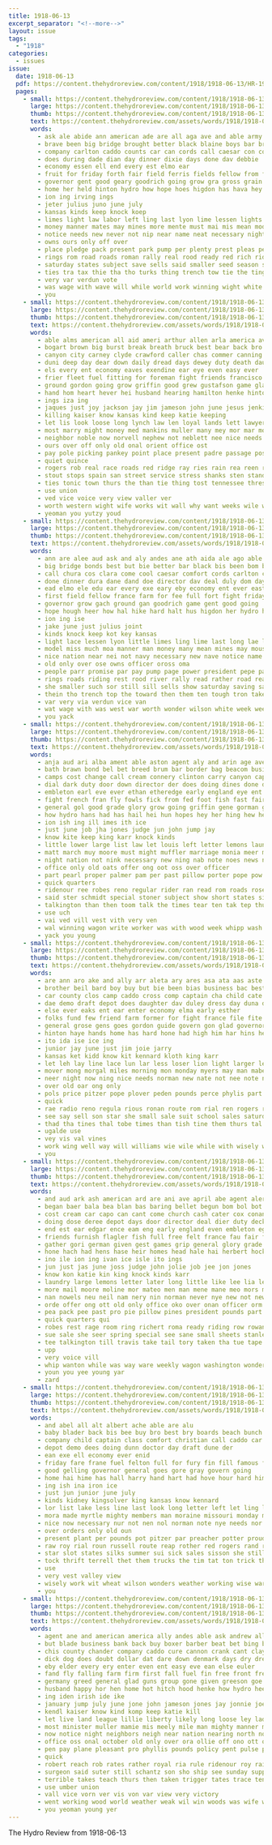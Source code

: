 ```yaml
---
title: 1918-06-13
excerpt_separator: "<!--more-->"
layout: issue
tags:
  - "1918"
categories:
  - issues
issue:
  date: 1918-06-13
  pdf: https://content.thehydroreview.com/content/1918/1918-06-13/HR-1918-06-13.pdf
  pages:
    - small: https://content.thehydroreview.com/content/1918/1918-06-13/small/HR-1918-06-13-01.jpg
      large: https://content.thehydroreview.com/content/1918/1918-06-13/large/HR-1918-06-13-01.jpg
      thumb: https://content.thehydroreview.com/content/1918/1918-06-13/thumbnails/HR-1918-06-13-01.jpg
      text: https://content.thehydroreview.com/assets/words/1918/1918-06-13/HR-1918-06-13-01.txt
      words:
        - ask ale abide ann american ade are all aga ave and able army ago
        - brave been big bridge brought better black blaine boys bar bridgeport best branch bay bonds back band but bond buy bet
        - company carlton caddo counts car can cords call caesar con comfort cana cross chip comes candia child city county come cas
        - does during dade dian day dinner dixie days done dav debbie
        - economy essen ell end every est elmo ear
        - fruit for friday forth fair field ferris fields fellow from fight fall france full far farm first fait fort
        - governor gent good geary goodrich going grow gra gross grain
        - home her held hinton hydro how hope hoes higdon has hava hey hin hun hard half henry house hom him had high
        - ion ing irving ings
        - jeter julius juno june july
        - kansas kinds keep knock koep
        - limes light law labor left ling last lyon lime lessen lights lem loan long
        - money manner mates may mines more mente must mai mis mean model mor many miles man morn maia missouri made miss manu men
        - notice needs new never not nip near name neat necessary night nen navy now north nation
        - owns ours only off over
        - place pledge pack present park pump per plenty prest pleas people port post pal pro pay par president page
        - rings rom road roads roman rally real rood ready red rich riding river
        - saturday states subject save sells said smaller seed season stand son speak school soul south state sermon stamps sam savini stanberry saving show sis sill sunday stock sey sales shoulder sturdy scott small sisson still shape shade stay say service steel supply shanks sun see she
        - ties tra tax thie tha tho turks thing trench tow tie the ting tar test top them ten take tin tough times than
        - very var verdun vote
        - was wage with wave will while world work winning wight white wilson wat want woodrow week water wish williams west well worth wien way war wonder
        - you
    - small: https://content.thehydroreview.com/content/1918/1918-06-13/small/HR-1918-06-13-02.jpg
      large: https://content.thehydroreview.com/content/1918/1918-06-13/large/HR-1918-06-13-02.jpg
      thumb: https://content.thehydroreview.com/content/1918/1918-06-13/thumbnails/HR-1918-06-13-02.jpg
      text: https://content.thehydroreview.com/assets/words/1918/1918-06-13/HR-1918-06-13-02.txt
      words:
        - able alms american all aid ameri arthur allen arla america ave alling ake and ausland ain ago adams age are ask arms
        - bogart brown big burst break breath bruck best bear back bro baptist bring burkhalter bers bis been bump bradley boys both ban but born bill buy bank bay brothers bas bere brue blackwell blatter blood bede better bond borders business beulah
        - canyon city carney clyde crawford caller chas commer canning cope cases cost court card citizen church company christ cannon cam council ceo camp class consul call can comes come christian came cant count cherish cha choice car cherry
        - duni deep day dear down daily dread days dewey duty death daughter davenport darby das desire depot doing
        - els every ent economy eaves exendine ear eye even easy ever
        - frier fleet fuel fitting for foreman fight friends francisco few fee fram friday fine from face fead fellow fairy far first falling frank frost front folks fond fred fell fan file
        - ground gordon going grow griffin good grew gustafson game gladys gift goes guess gaylor general getting grand ger germany german gardner glad grain
        - hand hom heart hever hei husband hearing hamilton henke hinton hile herndon hem host harmon hike hor him health home has hawkins house hatfield heit hercules had half hydro homes her henry heard hair hon
        - ings iza ing
        - jaques just joy jackson jay jim jameson john june jesus jenkins
        - killing kaiser know kansas kind keep katie keeping
        - let lis look loose long lynch law len loyal lands lett lawyer last leaders living left league land lot little life lay like lund list large loy linton
        - most marry might money med mankins muller many mey mor mar mobile more mond made may morning michi man mile marks mean mans monday mankin manila morris meth mighty
        - neighbor noble now norvell nephew not neblett nee nice needs never night name neice news norris north noblett naught new nour
        - ours over off only old onal orient office ost
        - pay pole picking pankey point place present padre passage post peace pry people public police plant punch per poor pence plain pete pleasant president pair price pitzer
        - quiet quince
        - rogers rob real race roads red ridge ray ries rain rea reen reuben reasons roy rocks ried rail ria res ridenour
        - stout stops spain san street service stress shanks sten stands sunday stuff stead sui sir she spring see scott schools setting sale speech sickles stover senator seth sell secret sue sunda sieg serbin save say set saturday supply such sic sales sund son stella stay standard shall short stacy sermon sargent suter states small struck surgeon sun soon swears
        - ties tonic town thurs the than tie thing tost tennessee thresher take ted them thi tin triplett trust taylor tom talk ten taken toe travis times tye treva turn
        - use union
        - ved vice voice very view valler ver
        - worth western wight wife works wit wall why want weeks wile while world web willet word way winter willis well wee week wish words work west war with wisdom will weatherford willie win was
        - yeoman you yutzy youd
    - small: https://content.thehydroreview.com/content/1918/1918-06-13/small/HR-1918-06-13-03.jpg
      large: https://content.thehydroreview.com/content/1918/1918-06-13/large/HR-1918-06-13-03.jpg
      thumb: https://content.thehydroreview.com/content/1918/1918-06-13/thumbnails/HR-1918-06-13-03.jpg
      text: https://content.thehydroreview.com/assets/words/1918/1918-06-13/HR-1918-06-13-03.txt
      words:
        - ann are alee aud ask and aly andes ane ath aida ale ago able all ang auch american ain ally ara aye army
        - big bridge bonds best but bie better bar black bis been bom barnes back boys bot bond bate bas bil bear business brought bay band buy bridgeport
        - call chura cos clara come cool caesar comfort cords carlton child counts chip caddo cha comes county can cross con car catt cas
        - done dinner dura dane dand doe director dav deal duly dom day dixie
        - ead elmo ele edu ear every exe eary eby economy ent ever east
        - first field fellow france farm for fee full fort fight friday forth farmer from fail feek fries far fields fair
        - governor grow gach ground gan goodrich game gent good going
        - hope hough heer how hal hike hard halt hus higdon her hydro hag hun han henry hey him held hinton half hae home hold hons high has
        - ion ing ise
        - jake june just julius joint
        - kinds knock keep kot key kansas
        - light lace lessen lyon little limes ling lime last long lae lights ladin law len loan line let labor left late lar
        - model miss much moa manner man money many mean mines may mouse missouri mam men must miles manu
        - nice nation near nei not navy necessary new nave notice name north needs night nade nea now
        - old only over ose owns officer oross oma
        - people parr promise par pay pump page power president pepe pan pledge pee pla paes park post public present place
        - rings roads riding rest rood river rally read rather road ready rey roman red rede
        - she smaller such sor still sill sells show saturday saving say shanks seid sis schoo sane speak sisson sit sees san see shoulder sturdy strong school sey stand service save space sam subject stock sales sunday shady states state stamps son stay small
        - thein tho trench top the toward then them ten tough tron take than tee thie tra tessa thi times tame tin tax tees test turks towns totter
        - var very via verdun vice van
        - wat wage with was west war worth wonder wilson white week wee wil well world wave will water winning win
        - you yack
    - small: https://content.thehydroreview.com/content/1918/1918-06-13/small/HR-1918-06-13-04.jpg
      large: https://content.thehydroreview.com/content/1918/1918-06-13/large/HR-1918-06-13-04.jpg
      thumb: https://content.thehydroreview.com/content/1918/1918-06-13/thumbnails/HR-1918-06-13-04.jpg
      text: https://content.thehydroreview.com/assets/words/1918/1918-06-13/HR-1918-06-13-04.txt
      words:
        - anja aud ari alba ament able aston agent aly and arin age ave aro arty albi alert army abe all amos aid american are april ares ames
        - bath brawn bond bel bet breed brum bar border bag beacom busi blan bollers bort blizzard broom bowie bureau big broad buy bei bellet bearer bonds band bogin bocks boys box books began barber best bolt boche bank burn black brain bless been brought business bull boy but
        - camps cost change call cream connery clinton carry canyon capa company cold car cedar clays credit clark caddo charles card count cross combs comfort cheer certain con crosswhite county cor candies chi cons capon chin crush city council cash camp canning chair class can cough cases christmas crose
        - dial dark duty door down director der does doing dines done decker day drill december depot dip dul dom dor desir davison dei dag
        - embleton earl eve ever ethan etheredge early england eye ent est economy every erin eral end edgar ence egg ear
        - fight french fran fly fowls fick from fed foot fish fast fair fights france found for freely fort fields full factor fedora feathers falls furnish foresee faure folly famous free fell face field fare felt fruits farm first
        - general gol good grade glory grow going griffin gene gorman grip given german games getting gather gong govern gall guard gave glad
        - how hydro hans had has hail hei hun hopes hey her hing hew hee hari harry hock homes house hed hyde high henry hatfield hope host habit harvest head handle halt hand him husband hought har hot hens
        - ion ish ing ill imes ith ice
        - just june job jha jones judge jun john jump jay
        - know kite keep king karr knock kinds
        - little lower large list law let louis left letter lemons laundry luck live lacy lime last light later lack lates
        - matt march muy moore must might muffler marriage monia meer mon mail more milk money much many mor mark members man miller mer miles may made mane mus murray means mexican men
        - night nation not nink necessary new ning nab note noes news ned need name nery ness names nesbitt nish nol nov needs neck
        - office only old oats offer ong oot oss over officer
        - part pearl proper palmer pam per past pillow porter pope pow power pound phi preble pounds push ping public pring price pay por present pot persons pledge pass peace pro paul pasi
        - quick quarters
        - ridenour ree robes reno regular rider ran read rom roads rosen richert rates road rope run red rin
        - said ster schmidt special stoner subject show short states sion sing seen stamp sum stanley shows standing shorter stable sailors struck sutton sugar sam sanning see shee sul scott string saw staples sheets such strong sae smith sting shoy stouter set state school surgeon start side service sell siers sue sim sleet samuel second she smaller sams sale story salo six stamps seale stove snow sur
        - talkington than then toom talk the times tear ten tak tep thut texas tolle them threat take tam tate taliaferro ting tape thi trom travis tex tift tain thing tra tho tonic tec tooth try trio tor tha trucks thomas taken thousand
        - use uch
        - vai ved vill vest vith very ven
        - wal winning wagon write worker was with wood week whipp wash words wings wage ways world wat while williams will window weight wil wind willan work way washington wary ware worth waste well war white whip
        - yack you young
    - small: https://content.thehydroreview.com/content/1918/1918-06-13/small/HR-1918-06-13-05.jpg
      large: https://content.thehydroreview.com/content/1918/1918-06-13/large/HR-1918-06-13-05.jpg
      thumb: https://content.thehydroreview.com/content/1918/1918-06-13/thumbnails/HR-1918-06-13-05.jpg
      text: https://content.thehydroreview.com/assets/words/1918/1918-06-13/HR-1918-06-13-05.txt
      words:
        - are ann aro ake and ally arr aleta ary ares asa ata aas aste all ator ath ane arnold ana area able
        - brother beil bard boy buy but bie been bias business bac best blakley ben bros bowie bol beach back bryson big board bring bottle barnes buell blader bis brand
        - car county clos camp caddo cross comp captain cha child cate coe cope call city chair can company clapp come cox came comfort caller
        - dae demo draft depot does daughter dav duley dress day duna dollar
        - else ever eaks ent ear enter economy elma early esther
        - folks fund few friend farm former for fight france file fite friday farmer felton fuel fath found fall fay famous from ford fellow
        - general grose gens goes gordon guide govern gon glad governor good
        - hinton haye hands home has hard hone had high him har hins her haver hal hand hea how hae hydro
        - ito ida ise ice ing
        - junior jay june just jim joie jarry
        - kansas ket kidd know kit kennard kloth king karr
        - let leh lay line lace lun lar less loser lion light larger left loss letter little
        - mover mong morgal miles morning mon monday myers may man mabel most made miss many market more mis myrtie men moe mill mise marry mighty
        - neer night now ning nice needs norman new nate not nee note necessary nava
        - over old oar ong only
        - pols price pitzer pope plover peden pounds perce phylis part plage pro par pan power poy public proud punch porter plant present pali
        - quick
        - rae radio reno regula rious ronan route rom rial ren rogers rope red rau roy
        - see say sell son star she small sale suit school sales saturday such street states sei safe straw sand sat study surin sul servi stick selling sumo supply show sor sus style still sich sour straight sunday store suter sister
        - thad tha tines thal tobe times than tish tine them thurs tal thier trom tale tie ton then try the tuttle tea town tom tho truly thi tary throw trucks tee tice tol
        - ugalde use
        - vey vis val vines
        - work wing well way will williams wie wile while with wisely winter war wax was went white works werk wise wheat weekly
        - you
    - small: https://content.thehydroreview.com/content/1918/1918-06-13/small/HR-1918-06-13-06.jpg
      large: https://content.thehydroreview.com/content/1918/1918-06-13/large/HR-1918-06-13-06.jpg
      thumb: https://content.thehydroreview.com/content/1918/1918-06-13/thumbnails/HR-1918-06-13-06.jpg
      text: https://content.thehydroreview.com/assets/words/1918/1918-06-13/HR-1918-06-13-06.txt
      words:
        - and aud ark ash american ard are ani ave april abe agent alert army ames amos ang all astone alva amber albert ana amen amer able ary
        - began baer bala bea blan bas baring bellet begun bom bol bot bull boy barber bank brooks bring bureau busi big black boleen brain bir bearer been baga bel bitz bonds boys beacom beem baines bag bet bowie brawn band better bath business books but bate bless bis best buy bright bayard burn blackwell
        - cost cream car capo can cant come church cash cater cox conan card care city cross clark change cee candi clan camp class county cole caddo cedar charles comfort crush camps commer cording came conn cece catton cold candies crosswhite chess carry chin canyon con council cheer christmas connery canning cat carl
        - doing dose deree depot days door director deal dier duty decker delay dark domes don dear dune down deen done dev day ding
        - end est ear edgar ence eam eng early england even embleton egg economy every earl ena eve ever ead eis
        - friends furnish flagler fish full free felt france fau fair found farm fil field figg fine file foot fies fight fed fell feathers fields fort far for former fie foe fights factor french fon flor from foresee
        - gather gori german given gest games grip general glory grade good grow guard govern gave getting going
        - hone hach had hens hase heir homes head hale hai herbert hock hen har hail host hed hatfield home harvest hought heineman hun hin him how hild has hata hot hydro hand hoody house henry her high hie half husband hon
        - ino ile ion ing ivan ice isle ito ings
        - jun just jas june joss judge john jolie job jee jon jones
        - know kon katie kin king knock kinds karr
        - laundry large lemons letter later long little like lee lia less leyes leer lack limb lad lan lower law lit luck light lacy love loft los lies list let last lion
        - more mail moore moline mor mateo men man mene mane meo mors much many members morgan moro monia milk mer might matter mine milter mark money must march manner made market mond mye mam means marriage may mba mile mead
        - nan nowels neu neil nam nery nin norman never nye new not news neck noes night ning now needs noey nation nea nol
        - orde offer ong ott old only office oko over onan officer orm ola ore
        - pea pack pee past pro pie pillow pines president pounds part pound pany paul point public price peace piers pate proper pat preble pope paper page push por pose pind pay porter per pera palmer power pata
        - quick quarters qui
        - robes rest rage room ring richert roma ready riding row rowan rope run rates rom ralph rider regular roar records russel registe reading reef rina rough ravis ridenour read reno rene rigg red rod reason
        - sue sale she seer spring special see sane small sheets stanley states school sali stamps stan staples sol stouter sites sible sala sur schmidt state seen sir son siena set sick subject sary sewing start suit stoner short stand side sip sten string struck said shorten sailor sam stove servi save show sho stamp six second saw scott sha service sales sams sat shows strong saturday sugar saving such sack
        - tee talkington till travis take tail tory taken tha tue tape them throw tooth then tary times threat tom tren tex ting try thomas ten thea than tho the trucks truly tears talk tami trom ton tie tas texas thousand tor tolle
        - upp
        - very voice vill
        - whip wanton while was way ware weekly wagon washington wonder wall weight war wey worker wily world winning wert wings with west win window woods worth williams work will well why walls wind wil wei wood words week write weit wos willis ways
        - youn you yee young yar
        - zard
    - small: https://content.thehydroreview.com/content/1918/1918-06-13/small/HR-1918-06-13-07.jpg
      large: https://content.thehydroreview.com/content/1918/1918-06-13/large/HR-1918-06-13-07.jpg
      thumb: https://content.thehydroreview.com/content/1918/1918-06-13/thumbnails/HR-1918-06-13-07.jpg
      text: https://content.thehydroreview.com/assets/words/1918/1918-06-13/HR-1918-06-13-07.txt
      words:
        - and abel all alt albert ache able are alu
        - baby blader back bis bee buy bro best bry boards beach bunch big brother business belter bring bryson buell bros bottle been bore but boy
        - company child captain class comfort christian call caddo car care county cold camp cas cross card capaci crose city cox collins came
        - depot demo dees doing dunn doctor day draft dune der
        - ean exe ell economy ever enid
        - friday fare frane fuel felton full for fury fin fill famous fea friend few farm fine from friends fellows found fulle fails ford floyd farmer fellow
        - good gelling governor general goes gore gray govern going
        - home hai hime has hall harry hand hart had hove hour hard him height haq hydro high hie hain half her
        - ing ish ina iron ice
        - just jun junior june july
        - kinds kidney kingsolver king kansas know kennard
        - lor list lake less line last look long letter left let ling lis large lay lown land larger light little
        - mora made myrtle mighty members man moraine missouri monday money morning miss mill may miles mier mith men myers morgan market many more most mer
        - nice now necessary nur not nen nol norman note nye needs nor night
        - over orders only old oun
        - present plant per pounds pot pitzer par preacher potter proud pow phylis power pick public part palin
        - raw roy rial roun russell route reap rother red rogers rand regular ren race reno richert rey rin
        - star slot states silks summer sui sick sales sisson she still stick sewing say sery smith school street style suter small session sat such sale service supply saturday straight safe sell silk sone set sano shirts selling store see state solek
        - tock thrift terrell thet them trucks the tim tat ton trick throw taken tee top tall tut traw truly than travis tom then trip trial
        - use
        - very vest valley view
        - wisely work wit wheat wilson wonders weather working wise war week will water wil winter with winfield well wine while warm williams wood was wife
        - you
    - small: https://content.thehydroreview.com/content/1918/1918-06-13/small/HR-1918-06-13-08.jpg
      large: https://content.thehydroreview.com/content/1918/1918-06-13/large/HR-1918-06-13-08.jpg
      thumb: https://content.thehydroreview.com/content/1918/1918-06-13/thumbnails/HR-1918-06-13-08.jpg
      text: https://content.thehydroreview.com/assets/words/1918/1918-06-13/HR-1918-06-13-08.txt
      words:
        - agent ane and american america ally andes able ask andrew all aus als allen argentina aud are august ago ada
        - but blade business bank back buy boxer barber beat bet bing bailey blanks boy bradley baron bill bas bors blackwell bud browning beg bond bura box busi bork best brought better bordeaux buyers bro bot buns bune break baker brown blood been bloom
        - chis county chander company caddo cure cannon crank cant clay city cause come class clarence coco chap credit cumber china cha clyde captain cation church car clas cosner can condit cheap certain colony comes
        - dick dog does doubt dollar dat dare down denmark days dry dread doing dust david day daughter dock
        - eby elder every ery enter even ent easy eve ean else euler
        - fand fly falling farm firm first fall fuel fin free front freed far fire face former for fair from few fee fer fron frederick fields france fight fed
        - germany greed general glad guns group gone given greeson goe green gun gordon goes gave grain going guthrie good ger german govern gers
        - husband happy hor hen home hot hitch hood henke how hydro hee hand howard hinton hair hea house had hatfield heard hide hold hes hoffman has hose hough henry her heger hazel
        - ing iden irish ide ike
        - january jump july june jone john jameson jones jay jonnie joe just javed jing jai
        - kendl kaiser know kind komp keep katie kill
        - let live land league lillie liberty likely long loose ley lady louis lis look lake lions law lever left lead less last like lucian lon leaders line lin lands learn ler letter lor little
        - most minister muller mamie mis meely mile man mighty manner money marvel maxi moc morris mut means miss mankins maud master minus method monday men may mat might mans many mark must made mun matter mol mankin marck matters mine more mean moti mustache much
        - now notice night neighbors neigh near nation nearing north norris need nese noname name nathan ness ning nigh nour nemo nat not noel nephew never nol nor nations new necessary
        - office oss onal october old only over ora ollie off ono ott orlando
        - pen pay plane pleasant pro phyllis pounds policy pent pulse proper phe poles peace polley post private plenty pett present public past pilot paper part per press pass people perfect price pelter pastor prussia president peo pol
        - quick
        - robert reach rob rates rather royal ria rule ridenour roy rail reque rhoad rent red rad ridge real roads rich res rome relation rain rate
        - surgeon said suter still schantz son sho ship see sunday supper such stuff say saving sugar size style solid start sun speech small smith sergeant seem sell sale scott saturday standing standard short suit sea stops special she staples swift shall stamps sieg shelby supply service state save speak selves sermons sank space stock strong saw speed sour
        - terrible takes teach thurs then taken trigger tates trace ten tonic tri thai talk texas tant than toe the tafe tom thousand them tron truly take test tail tell thu tory tal trip ted tommy treat thompson
        - use umber union
        - vall vice vorn ver vis von var view very victory
        - went working wood world weather weak wil win woods was wife wool western wei week west walcott well weeks wine will weatherford work with wheat wire winter why words way worth wroth war
        - you yeoman young yer
---
```


The Hydro Review from 1918-06-13

<!--more-->

